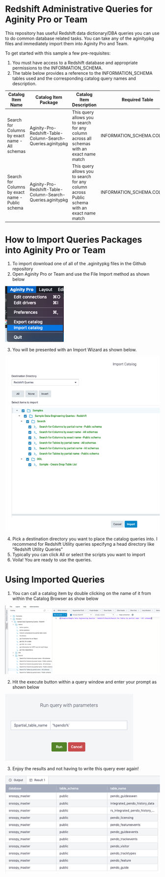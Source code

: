 # Redshift Administrative Queries for Aginity Pro or Team

This repository has useful Redshift data dictionary/DBA queries you can use to do common database related tasks. You can take any of the aginitypkg files and immediately import them into Aginity Pro and Team.


To get started with this sample a few pre-requisites:

1. You must have access to a Redshift database and appropriate permissions to the INFORMATION_SCHEMA.
2. The table below provides a reference to the INFORMATION_SCHEMA tables used and the corresponding catalog query names and description.

|Catalog Item Name               |Catalog Item Package            |Catalog Item Description            | Required Table     |
|--------------------------      |--------------------------------|------------------------------------|--------------------|
|Search for Columns by exact name - All schemas        |Aginity-Pro-Redshift-Table-Column-Search-Queries.aginitypkg| This query allows you to search for any column across all schemas with an exact name match|INFORMATION_SCHEMA.COLUMNS|
|Search for Columns by exact name - Public schema|Aginity-Pro-Redshift-Table-Column-Search-Queries.aginitypkg| This query allows you to search for any column across Public schema with an exact name match|INFORMATION_SCHEMA.COLUMNS|
    
# How to Import Queries Packages into Aginity Pro or Team

1. To import download one of all of the <name>.aginitypkg files in the Github repository
2. Open Aginity Pro or Team and use the File Import method as shown below

![File Import Image!](/images/importPkg.png "Import Aginity Catalog Package")

3. You will be presented with an Import Wizard as shown below.

![File Import Wizard!](/images/ImportWiz.png "Import Aginity Catalog Package Wizard")

4. Pick a destination directory you want to place the catalog queries into.  I recommend for Redshift Utility queries specifyng a head directory like "Redshift Utility Queries"
5. Typically you can click All or select the scripts you want to import
6. Voila!  You are ready to use the queries.

# Using Imported Queries

1. You can call a catalog item by double clicking on the name of it from within the Catalog Browser as show below

![Reference Catalog!](/images/dblClick.png "Call Catalog")

2. Hit the execute button within a query window and enter your prompt as shown below

![Parameter!](/images/pickParam.png "Enter Parameter")

3. Enjoy the results and not having to write this query ever again!

![View Results!](/images/viewResult.png "View Results")

